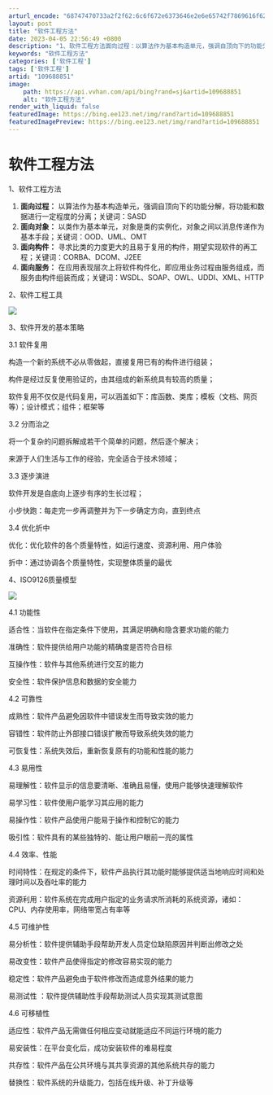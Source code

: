 ```yaml
---
arturl_encode: "68747470733a2f2f62:6c6f672e6373646e2e6e65742f7869616f62616f373836352f:61727469636c652f64657461696c732f313039363838383531"
layout: post
title: "软件工程方法"
date: 2023-04-05 22:56:49 +0800
description: "1、软件工程方法面向过程：以算法作为基本构造单元，强调自顶向下的功能分解，将功能"
keywords: "软件工程方法"
categories: ['软件工程']
tags: ['软件工程']
artid: "109688851"
image:
    path: https://api.vvhan.com/api/bing?rand=sj&artid=109688851
    alt: "软件工程方法"
render_with_liquid: false
featuredImage: https://bing.ee123.net/img/rand?artid=109688851
featuredImagePreview: https://bing.ee123.net/img/rand?artid=109688851
---
```


# 软件工程方法

1、软件工程方法

1. ****面向过程：****
   以算法作为基本构造单元，强调自顶向下的功能分解，将功能和数据进行一定程度的分离；关键词：SASD
2. ****面向对象：****
   以类作为基本单元，对象是类的实例化，对象之间以消息传递作为基本手段；关键词：OOD、UML、OMT
3. ****面向构件：****
   寻求比类的力度更大的且易于复用的构件，期望实现软件的再工程；关键词：CORBA、DCOM、J2EE
4. ****面向服务：****
   在应用表现层次上将软件构件化，即应用业务过程由服务组成，而服务由构件组装而成；关键词：WSDL、SOAP、OWL、UDDI、XML、HTTP

2、软件工程工具

![](https://i-blog.csdnimg.cn/blog_migrate/a1e954f8436085fa4bee5ec5650eda27.png)

3、软件开发的基本策略

3.1 软件复用

构造一个新的系统不必从零做起，直接复用已有的构件进行组装；

构件是经过反复使用验证的，由其组成的新系统具有较高的质量；

软件复用不仅仅是代码复用，可以涵盖如下：库函数、类库；模板（文档、网页等）；设计模式；组件；框架等

3.2 分而治之

将一个复杂的问题拆解成若干个简单的问题，然后逐个解决；

来源于人们生活与工作的经验，完全适合于技术领域；

3.3 逐步演进

软件开发是自底向上逐步有序的生长过程；

小步快跑：每走完一步再调整并为下一步确定方向，直到终点

3.4 优化折中

优化：优化软件的各个质量特性，如运行速度、资源利用、用户体验

折中：通过协调各个质量特性，实现整体质量的最优

4、ISO9126质量模型

![](https://i-blog.csdnimg.cn/blog_migrate/6d309a3cd2feb2e569da0618ec4221c1.png)

4.1 功能性

适合性：当软件在指定条件下使用，其满足明确和隐含要求功能的能力

准确性：软件提供给用户功能的精确度是否符合目标

互操作性：软件与其他系统进行交互的能力

安全性：软件保护信息和数据的安全能力

4.2 可靠性

成熟性：软件产品避免因软件中错误发生而导致实效的能力

容错性：软件防止外部接口错误扩散而导致系统失效的能力

可恢复性：系统失效后，重新恢复原有的功能和性能的能力

4.3 易用性

易理解性：软件显示的信息要清晰、准确且易懂，使用户能够快速理解软件

易学习性：软件使用户能学习其应用的能力

易操作性：软件产品使用户能易于操作和控制它的能力

吸引性：软件具有的某些独特的、能让用户眼前一亮的属性

4.4 效率、性能

时间特性：在规定的条件下，软件产品执行其功能时能够提供适当地响应时间和处理时间以及吞吐率的能力

资源利用：软件系统在完成用户指定的业务请求所消耗的系统资源，诸如：CPU、内存使用率，网络带宽占有率等

4.5 可维护性

易分析性：软件提供辅助手段帮助开发人员定位缺陷原因并判断出修改之处

易改变性：软件产品使得指定的修改容易实现的能力

稳定性：软件产品避免由于软件修改而造成意外结果的能力

易测试性 ：软件提供辅助性手段帮助测试人员实现其测试意图

4.6 可移植性

适应性：软件产品无需做任何相应变动就能适应不同运行环境的能力

易安装性：在平台变化后，成功安装软件的难易程度

共存性：软件产品在公共环境与其共享资源的其他系统共存的能力

替换性：软件系统的升级能力，包括在线升级、补丁升级等